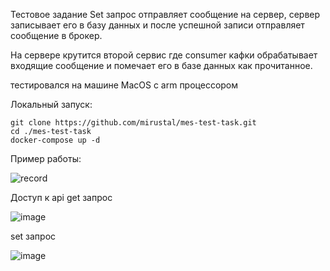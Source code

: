 Тестовое задание
Set запрос отправляет сообщение на сервер, сервер записывает его в базу данных и после успешной записи отправляет сообщение в брокер.

На сервере крутится второй сервис где consumer кафки обрабатывает входящие сообщение и помечает его в базе данных как прочитанное.

тестировался на машине MacOS с arm процессором

Локальный запуск: 
```
git clone https://github.com/mirustal/mes-test-task.git
cd ./mes-test-task
docker-compose up -d
```


Пример работы:

![record](https://github.com/user-attachments/assets/08ebfb53-d2ac-48fc-8bd7-d13259d42676)


Доступ к api
get запрос

![image](https://github.com/user-attachments/assets/479b4bf0-1ef9-49d5-b00b-f434f6550624)

set запрос

![image](https://github.com/user-attachments/assets/978ac039-7173-4c1e-b539-ef3b92884ed8)
